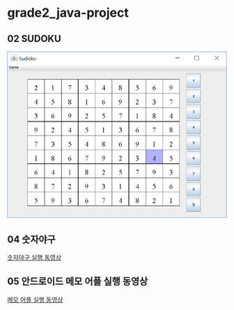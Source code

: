 # grade2_java-project

## 02 SUDOKU 
![java](./sudoku.png)

## 04 숫자야구
[숫자야구 실행 동영상](https://www.youtube.com/watch?v=lX_GYyF9xDI)

## 05 안드로이드 메모 어플 실행 동영상 
[메모 어플 실행 동영상](https://www.youtube.com/watch?v=gsM4UpjwOpM)
